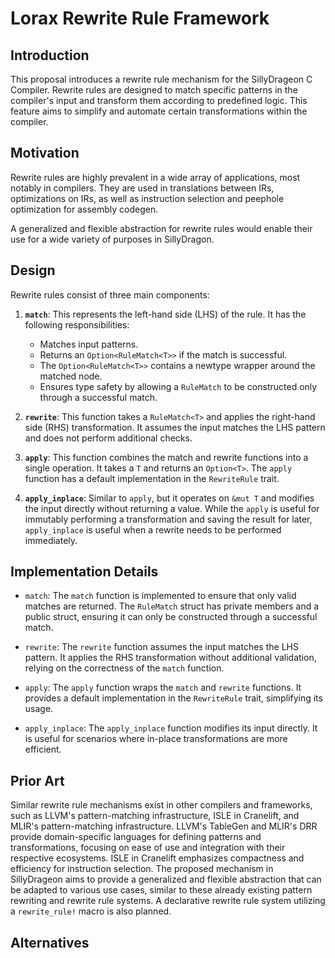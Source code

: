 # Lorax Rewrite Rule Framework

## Introduction

This proposal introduces a rewrite rule mechanism for the SillyDrageon C Compiler. Rewrite rules are designed to match specific patterns in the compiler's input and transform them according to predefined logic. This feature aims to simplify and automate certain transformations within the compiler.

## Motivation

Rewrite rules are highly prevalent in a wide array of applications, most notably in compilers. They are used in translations between IRs, optimizations on IRs, as well as instruction selection and peephole optimization for assembly codegen.

A generalized and flexible abstraction for rewrite rules would enable their use for a wide variety of purposes in SillyDragon.

## Design

Rewrite rules consist of three main components:

1. **`match`**: This represents the left-hand side (LHS) of the rule. It has the following responsibilities:
   - Matches input patterns.
   - Returns an `Option<RuleMatch<T>>` if the match is successful.
   - The `Option<RuleMatch<T>>` contains a newtype wrapper around the matched node.
   - Ensures type safety by allowing a `RuleMatch` to be constructed only through a successful match.

2. **`rewrite`**: This function takes a `RuleMatch<T>` and applies the right-hand side (RHS) transformation. It assumes the input matches the LHS pattern and does not perform additional checks.

3. **`apply`**: This function combines the match and rewrite functions into a single operation. It takes a `T` and returns an `Option<T>`. The `apply` function has a default implementation in the `RewriteRule` trait.

4. **`apply_inplace`**: Similar to `apply`, but it operates on `&mut T` and modifies the input directly without returning a value. While the `apply` is useful for immutably performing a transformation and saving the result for later, `apply_inplace` is useful when a rewrite needs to be performed immediately.

## Implementation Details

- `match`: The `match` function is implemented to ensure that only valid matches are returned. The `RuleMatch` struct has private members and a public struct, ensuring it can only be constructed through a successful match.

- `rewrite`: The `rewrite` function assumes the input matches the LHS pattern. It applies the RHS transformation without additional validation, relying on the correctness of the `match` function.

- `apply`: The `apply` function wraps the `match` and `rewrite` functions. It provides a default implementation in the `RewriteRule` trait, simplifying its usage.

- `apply_inplace`: The `apply_inplace` function modifies its input directly. It is useful for scenarios where in-place transformations are more efficient.

## Prior Art

Similar rewrite rule mechanisms exist in other compilers and frameworks, such as LLVM's pattern-matching infrastructure, ISLE in Cranelift, and MLIR's pattern-matching infrastructure. LLVM's TableGen and MLIR's DRR provide domain-specific languages for defining patterns and transformations, focusing on ease of use and integration with their respective ecosystems. ISLE in Cranelift emphasizes compactness and efficiency for instruction selection. The proposed mechanism in SillyDrageon aims to provide a generalized and flexible abstraction that can be adapted to various use cases, similar to these already existing pattern rewriting and rewrite rule systems. A declarative rewrite rule system utilizing a `rewrite_rule!` macro is also planned.

## Alternatives
